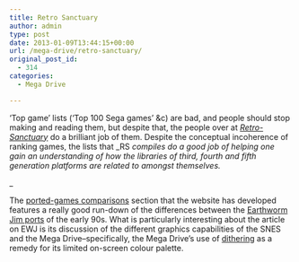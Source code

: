 ```yaml
---
title: Retro Sanctuary
author: admin
type: post
date: 2013-01-09T13:44:15+00:00
url: /mega-drive/retro-sanctuary/
original_post_id:
  - 314
categories:
  - Mega Drive

---
```

&#8216;Top game&#8217; lists (&#8216;Top 100 Sega games&#8217; &c) are bad, and people should stop making and reading them, but despite that, the people over at _[Retro-Sanctuary][1]_ do a brilliant job of them. Despite the conceptual incoherence of ranking games, the lists that _RS _compiles do a good job of helping one gain an understanding of how the libraries of third, fourth and fifth generation platforms are related to amongst themselves._
  
_ 

The [ported-games comparisons][2] section that the website has developed features a really good run-down of the differences between the [Earthworm Jim ports][3] of the early 90s. What is particularly interesting about the article on EWJ is its discussion of the different graphics capabilities of the SNES and the Mega Drive&#8211;specifically, the Mega Drive&#8217;s use of [dithering][4] as a remedy for its limited on-screen colour palette.

 [1]: http://www.retro-sanctuary.com/index.html
 [2]: http://www.retro-sanctuary.com/Comparisons%20Main.html
 [3]: http://www.retro-sanctuary.com/comparisons%20-%20earthworm%20jim.html
 [4]: http://www.retro-sanctuary.com/comparisons%20-%20differing.html
